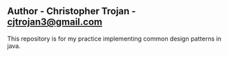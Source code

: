 Author - Christopher Trojan - cjtrojan3@gmail.com
-------------------------------------------------
This repository is for my practice implementing common design patterns in java.
